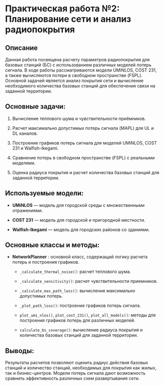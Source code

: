 # Практическая работа №2: Планирование сети и анализ радиопокрытия 

## Описание 

Данная работа посвящена расчету параметров радиопокрытия для базовых станций (БС) с использованием различных моделей потерь сигнала. В ходе работы рассматриваются модели UMiNLOS, COST 231, а также вычисляются потери в свободном пространстве (FSPL). Основной задачей является анализ покрытия сети и вычисление необходимого количества базовых станций для обеспечения связи на заданной территории.

## Основные задачи: 

1. Вычисление теплового шума и чувствительности приёмников.

2. Расчет максимально допустимых потерь сигнала (MAPL) для UL и DL каналов.

3. Построение графиков потерь сигнала для моделей UMiNLOS, COST 231 и Walfish-Ikegami.

4. Сравнение потерь в свободном пространстве (FSPL) с реальными моделями.

5. Оценка радиуса покрытия и расчет количества базовых станций для заданной территории.

## Используемые модели: 
 
- **UMiNLOS**  — модель для городской среды с множественными отражениями.
 
- **COST 231**  — модель для городской и пригородной местности.
 
- **Walfish-Ikegami**  — модель для городских районов со зданиями.

## Основные классы и методы: 
 
- **NetworkPlanner** : основной класс, содержащий логику расчета потерь и построения графиков. 
  - `_calculate_thermal_noise()`: расчет теплового шума.
 
  - `_calculate_sensitivity()`: расчет чувствительности приемников.
 
  - `_calculate_max_path_loss()`: вычисление максимально допустимых потерь.
 
  - `_plot_path_loss()`: построение графиков потерь сигнала.
 
  - `plot_umi_nlos()`, `plot_cost_231()`, `plot_all_models()`: методы для построения графиков потерь для различных моделей.
 
  - `calculate_bs_coverage()`: вычисление радиуса покрытия и количества базовых станций для заданной территории.

## Выводы: 

Результаты расчетов позволяют оценить радиус действия базовых станций и количество станций, необходимых для покрытия как жилых, так и бизнес-центров. Модели потерь сигнала дают возможность сравнить эффективность различных схем развертывания сети.